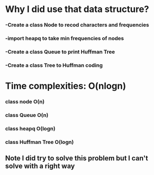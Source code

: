 # Why I did use that data structure?
### -Create a class Node to recod characters and frequencies
### -import heapq to take min frequencies of nodes
### -Create a class Queue to print Huffman Tree
### -Create a class Tree to Huffman coding

# Time complexities: O(nlogn)
### class node O(n)
### class Queue O(n)
### class heapq O(logn)
### class Huffman Tree O(logn)

## Note I did try to solve this problem but I can't solve with a right way